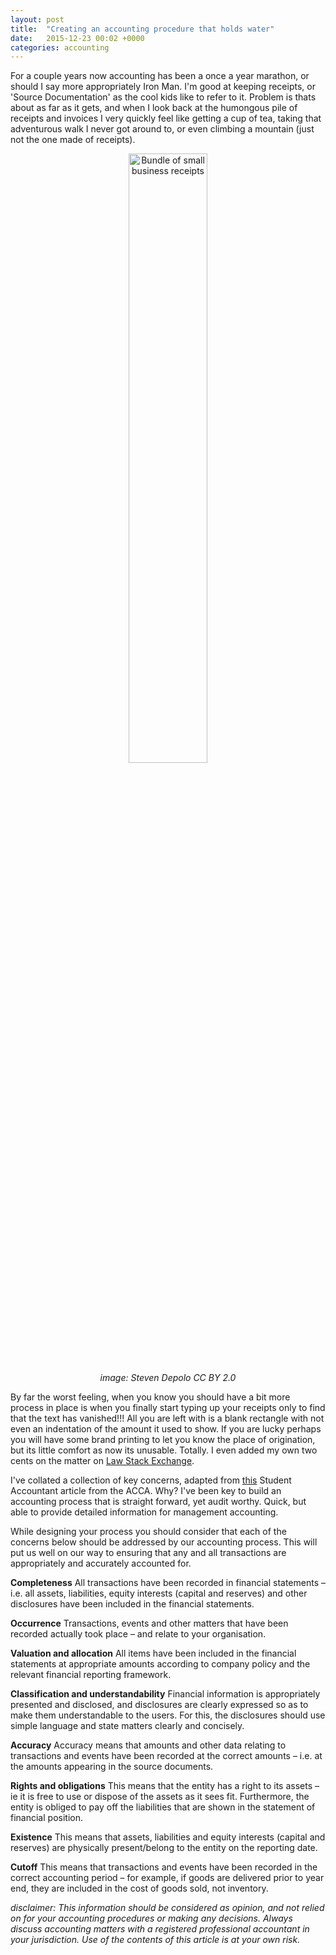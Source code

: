 ```yaml
---
layout: post
title:  "Creating an accounting procedure that holds water"
date:   2015-12-23 00:02 +0000
categories: accounting
---
```


For a couple years now accounting has been a once a year marathon, or should I say more appropriately Iron Man. I'm good at keeping receipts, or 'Source Documentation' as the cool kids like to refer to it. Problem is thats about as far as it gets, and when I look back at the humongous pile of receipts and invoices I very quickly feel like getting a cup of tea, taking that adventurous walk I never got around to, or even climbing a mountain (just not the one made of receipts).


<center><img href="https://www.flickr.com/photos/stevendepolo/" alt="Bundle of small business receipts" src="{{ site.baseurl }}/assets/img/2015/receipt_bundle.jpg" style="width:50%"></center>
<center><i>image: <a>Steven Depolo CC BY 2.0</a></i></center>


By far the worst feeling, when you know you should have a bit more process in place is when you finally start typing up your receipts only to find that the text has vanished!!! All you are left with is a blank rectangle with not even an indentation of the amount it used to show. If you are lucky perhaps you will have some brand printing to let you know the place of origination, but its little comfort as now its unusable. Totally. I even added my own two cents on the matter on [Law Stack Exchange][law-stack-exchange].

I've collated a collection of key concerns, adapted from [this][sa-acca] Student Accountant article from the ACCA. Why? I've been key to build an accounting process that is straight forward, yet audit worthy. Quick, but able to provide detailed information for management accounting.

While designing your process you should consider that each of the concerns below should be addressed by our accounting process. This will put us well on our way to ensuring that any and all transactions are appropriately and accurately accounted for.

**Completeness**
All transactions have been recorded in  financial statements – i.e. all assets, liabilities, equity interests (capital and reserves) and other disclosures have been included in the financial statements. 

**Occurrence**
Transactions, events and other matters that have been recorded actually took place – and relate to your organisation.

**Valuation and allocation**
All items have been included in the financial statements at appropriate amounts according to company policy and the relevant financial reporting framework. 

**Classification and understandability**
Financial information is appropriately presented and disclosed, and disclosures are clearly expressed so as to make them understandable to the users. For this, the disclosures should use simple language and state matters clearly and concisely. 

**Accuracy**
Accuracy means that amounts and other data relating to transactions and events have been recorded at the correct amounts – i.e. at the amounts appearing in the source documents. 

**Rights and obligations**
This means that the entity has a right to its assets – ie it is free to use or dispose of the assets as it sees fit. Furthermore, the entity is obliged to pay off the liabilities that are shown in the statement of financial position. 

**Existence** 
This means that assets, liabilities and equity interests (capital and reserves) are physically present/belong to the entity on the reporting date. 

**Cutoff**
This means that transactions and events have been recorded in the correct accounting period – for example, if goods are delivered prior to year end, they are included in the cost of goods sold, not inventory. 


_disclaimer: This information should be considered as opinion, and not relied on for your accounting procedures or making any decisions. Always discuss accounting matters with a registered professional accountant in your jurisdiction. Use of the contents of this article is at your own risk._

[photo-credit]: https://www.flickr.com/photos/stevendepolo/
[law-stack-exchange]: http://law.stackexchange.com/questions/424/disappearing-ink-on-receipts-do-sellers-have-to-make-the-receipt-that-is-visibl/5986#5986
[sa-acca]: http://www.accaglobal.com/content/dam/acca/global/PDF-students/2012s/sa_nov12_fau_f8_audit_procedures.pdf